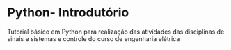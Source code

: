 # Python- Introdutório
Tutorial básico em Python para realização das atividades das disciplinas de sinais e sistemas e controle do curso de engenharia elétrica

